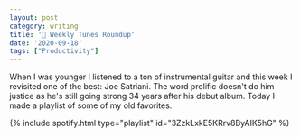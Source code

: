 ```yaml
---
layout: post
category: writing
title: '🎵 Weekly Tunes Roundup'
date: '2020-09-18'
tags: ["Productivity"]
---
```


When I was younger I listened to a ton of instrumental guitar and this week I revisited one of the best: Joe Satriani. The word prolific doesn't do him justice as he's still going strong 34 years after his debut album. Today I made a playlist of some of my old favorites.

{% include spotify.html type="playlist" id="3ZzkLxkE5KRrv8ByAIK5hG" %}